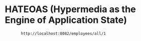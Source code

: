 # HATEOAS (Hypermedia as the Engine of Application State)
           
           http://localhost:8082/employees/all/1


